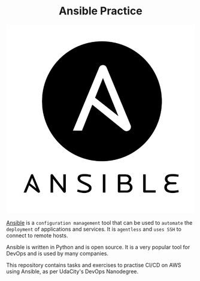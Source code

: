 <h1 align="center">Ansible Practice</h1>

<p align="center">
<img alt="Ansible" src="./logo.png" title="Ansible logo"/>
</p>

[Ansible](https://www.ansible.com/ "Ansible website") is a `configuration management` tool
that can be used to `automate` the `deployment` of applications and services.
It is `agentless` and `uses SSH` to connect to remote hosts.

Ansible is written in Python and is open source.
It is a very popular tool for DevOps and is used by many companies.

This repository contains tasks and exercises to practise
CI/CD on AWS using Ansible, as per UdaCity's DevOps Nanodegree.
